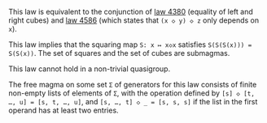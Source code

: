 This law is equivalent to the conjunction of [law 4380](https://teorth.github.io/equational_theories/implications/?4380) (equality of left and right cubes) and [law 4586](https://teorth.github.io/equational_theories/implications/?4586) (which states that `(x ◇ y) ◇ z` only depends on `x`).

This law implies that the squaring map `S: x ↦ x◇x` satisfies `S(S(S(x))) = S(S(x))`.  The set of squares and the set of cubes are submagmas.

This law cannot hold in a non-trivial quasigroup.

The free magma on some set `Σ` of generators for this law consists of finite non-empty lists of elements of `Σ`, with the operation defined by `[s] ◇ [t, …, u] = [s, t, …, u]`, and `[s, …, t] ◇ _ = [s, s, s]` if the list in the first operand has at least two entries.
